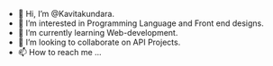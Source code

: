 - 👋 Hi, I’m @Kavitakundara.
- 👀 I’m interested in Programming Language and Front end designs.
- 🌱 I’m currently learning Web-development.
- 💞️ I’m looking to collaborate on API Projects.
- 📫 How to reach me ...

<!---
Kavitakundara/Kavitakundara is a ✨ special ✨ repository because its `README.md` (this file) appears on your GitHub profile.
You can click the Preview link to take a look at your changes.
--->
